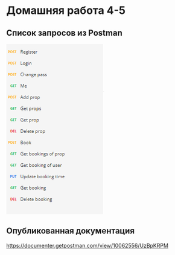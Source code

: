 # Домашняя работа 4-5

## Список запросов из Postman
![postman](./postman.png)

## Опубликованная документация
https://documenter.getpostman.com/view/10062556/UzBpKRPM
